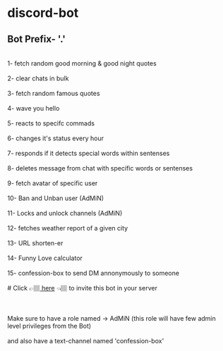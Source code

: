 # discord-bot

## Bot Prefix- '.' 
<br>
1- fetch random good morning & good night quotes 
</br>
<br>
2- clear chats in bulk
</br>
<br>
3- fetch random famous quotes
</br>
<br>
4- wave you hello
</br>
<br>
5- reacts to specifc commads  
</br>
<br>
6- changes it's status every hour
</br>
<br>
7- responds if it detects special words within sentenses
</br>
<br>
8- deletes message from chat with specific words or sentenses  
</br>
<br>
9- fetch avatar of specific user
</br>
<br>
10- Ban and Unban user (AdMiN)
</br>
<br>
11- Locks and unlock channels (AdMiN)
</br>
<br>
12- fetches weather report of a given city
</br>
<br>
13- URL shorten-er    
</br>
<br>
14- Funny Love calculator 
</br>
<br>
15- confession-box to send DM annonymously to someone  
</br>
<br>
# Click 👉🏽<a href="https://discord.com/api/oauth2/authorize?client_id=803117467609071667&permissions=8&scope=bot" target="_blank"> here</a> 👈🏽 to invite this bot in your server
</br>
<br>
  
</br>
<br>
Make sure to have a role named -> AdMiN (this role will have few admin level privileges from the Bot)
</br>
<br>
and also have a text-channel named 'confession-box' 
</br>
